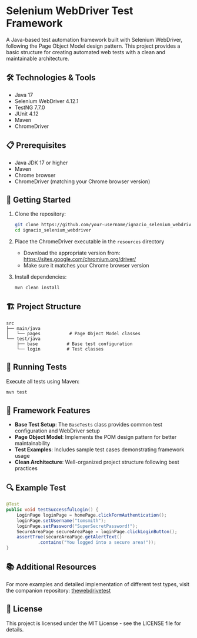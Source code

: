 # Selenium WebDriver Test Framework

A Java-based test automation framework built with Selenium WebDriver, following the Page Object Model design pattern. This project provides a basic structure for creating automated web tests with a clean and maintainable architecture.

## 🛠 Technologies & Tools

- Java 17
- Selenium WebDriver 4.12.1
- TestNG 7.7.0
- JUnit 4.12
- Maven
- ChromeDriver

## 📋 Prerequisites

- Java JDK 17 or higher
- Maven
- Chrome browser
- ChromeDriver (matching your Chrome browser version)

## 🚀 Getting Started

1. Clone the repository:
   ```bash
   git clone https://github.com/your-username/ignacio_selenium_webdriver.git
   cd ignacio_selenium_webdriver
   ```

2. Place the ChromeDriver executable in the `resources` directory
   - Download the appropriate version from: https://sites.google.com/chromium.org/driver/
   - Make sure it matches your Chrome browser version

3. Install dependencies:
   ```bash
   mvn clean install
   ```

## 🏗 Project Structure

```
src
├── main/java
│   └── pages           # Page Object Model classes
└── test/java
    ├── base           # Base test configuration
    └── login          # Test classes
```

## 🧪 Running Tests

Execute all tests using Maven:
```bash
mvn test
```

## 📝 Framework Features

- **Base Test Setup**: The `BaseTests` class provides common test configuration and WebDriver setup
- **Page Object Model**: Implements the POM design pattern for better maintainability
- **Test Examples**: Includes sample test cases demonstrating framework usage
- **Clean Architecture**: Well-organized project structure following best practices

## 🔍 Example Test

```java
@Test
public void testSuccessfulLogin() {
    LoginPage loginPage = homePage.clickFormAuthentication();
    loginPage.setUsername("tomsmith");
    loginPage.setPassword("SuperSecretPassword!");
    SecureAreaPage secureAreaPage = loginPage.clickLoginButton();
    assertTrue(secureAreaPage.getAlertText()
            .contains("You logged into a secure area!"));
}
```

## 📚 Additional Resources

For more examples and detailed implementation of different test types, visit the companion repository: [thewebdrivetest](https://github.com/your-username/thewebdrivetest)

## 📄 License

This project is licensed under the MIT License - see the LICENSE file for details.
